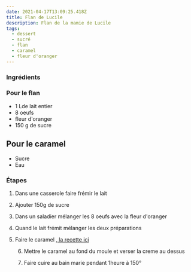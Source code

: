 ```yaml
---
date: 2021-04-17T13:09:25.418Z
title: Flan de Lucile
description: Flan de la mamie de Lucile
tags:
  - dessert
  - sucré
  - flan
  - caramel
  - fleur d'oranger
---
```

### Ingrédients

### Pour le flan

* 1 Lde lait entier
* 8 oeufs
* fleur d'oranger 
* 150 g de sucre

## Pour le caramel

* Sucre
* Eau

### Étapes

1. Dans une casserole faire frémir le lait
2. Ajouter 150g de sucre
3. Dans un saladier mélanger les 8 oeufs avec la fleur d'oranger
4. Quand le lait frémit mélanger les deux préparations
5. Faire le caramel ,[ la recette ici](https://recettes.heyjoe.fr/caramel-liquide/)

   6. Mettre le caramel au fond du moule et verser la creme au dessus

   7. Faire cuire au bain marie pendant 1heure à 150°
